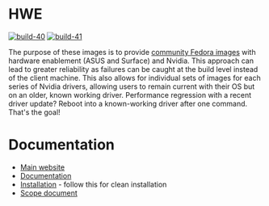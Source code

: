 # HWE

[![build-40](https://github.com/bpbeatty/hwe/actions/workflows/build-40.yml/badge.svg)](https://github.com/bpbeatty/hwe/actions/workflows/build-40.yml) [![build-41](https://github.com/bpbeatty/hwe/actions/workflows/build-41.yml/badge.svg)](https://github.com/bpbeatty/hwe/actions/workflows/build-41.yml)

The purpose of these images is to provide [community Fedora images](https://github.com/ublue-os/main) with hardware enablement (ASUS and Surface) and Nvidia. This approach can lead to greater reliability as failures can be caught at the build level instead of the client machine. This also allows for individual sets of images for each series of Nvidia drivers, allowing users to remain current with their OS but on an older, known working driver. Performance regression with a recent driver update? Reboot into a known-working driver after one command. That's the goal!

# Documentation

- [Main website](https://universal-blue.org)
- [Documentation](https://universal-blue.discourse.group/docs?category=4)
- [Installation](https://universal-blue.discourse.group/docs?topic=868) - follow this for clean installation
- [Scope document](https://universal-blue.discourse.group/t/universal-blue-project-governance/51)
